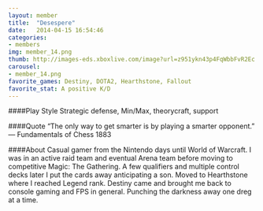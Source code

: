 ```yaml
---
layout: member
title:  "Desespere"
date:   2014-04-15 16:54:46
categories:
- members
img: member_14.png
thumb: http://images-eds.xboxlive.com/image?url=z951ykn43p4FqWbbFvR2Ec.8vbDhj8G2Xe7JngaTToBrrCmIEEXHC9UNrdJ6P7KIwuPiuIs6TLDV4WsQAGzSwj1SVsxwN_kh0nNFxyFSJlhgJqMjjT0SmrMBvYy2NnCj&format=png&h=640&w=640
carousel:
- member_14.png
favorite_games: Destiny, DOTA2, Hearthstone, Fallout
favorite_stat: A positive K/D
---
```

####Play Style
Strategic defense, Min/Max, theorycraft, support

####Quote
“The only way to get smarter is by playing a smarter opponent.” &mdash; Fundamentals of Chess 1883

####About
Casual gamer from the Nintendo days until World of Warcraft. I was in an active raid team and eventual Arena team before moving to competitive Magic: The Gathering. A few qualifiers and multiple control decks later I put the cards away anticipating a son. Moved to Hearthstone where I reached Legend rank. Destiny came and brought me back to console gaming and FPS in general. Punching the darkness away one dreg at a time.
